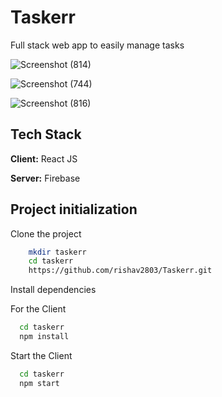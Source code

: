 # Taskerr
Full stack web app to easily manage tasks 

![Screenshot (814)](https://github.com/rishav2803/Taskerr/assets/95288017/4e147399-7d33-4668-a729-70269e3592ae)

![Screenshot (744)](https://github.com/rishav2803/Taskerr/assets/95288017/47490dbe-d182-4d7a-9190-051bcc0306c7)

![Screenshot (816)](https://github.com/rishav2803/Taskerr/assets/95288017/0a6d39ee-d728-472f-98b3-e5cb687a84a4)

## Tech Stack

**Client:** React JS

**Server:** Firebase

## Project initialization

Clone the project

```bash
    mkdir taskerr
    cd taskerr
    https://github.com/rishav2803/Taskerr.git
```
Install dependencies

For the Client
```bash
  cd taskerr
  npm install
```

Start the Client

```bash
  cd taskerr
  npm start
```

  

